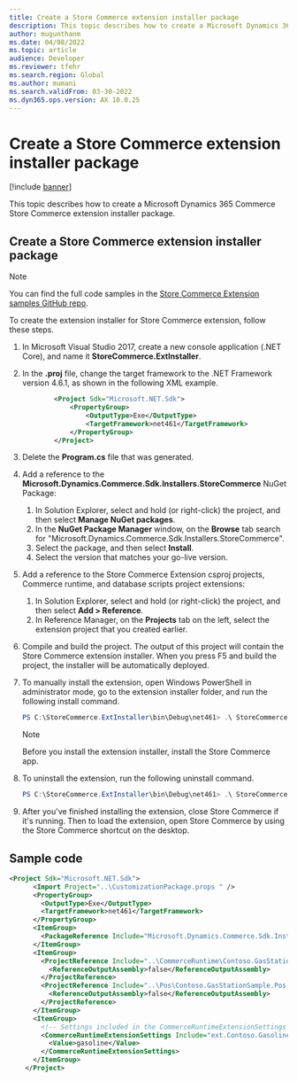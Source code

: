 ```yaml
---
title: Create a Store Commerce extension installer package
description: This topic describes how to create a Microsoft Dynamics 365 Commerce Store Commerce extension installer package.
author: mugunthanm
ms.date: 04/08/2022
ms.topic: article
audience: Developer
ms.reviewer: tfehr
ms.search.region: Global
ms.author: mumani
ms.search.validFrom: 03-30-2022
ms.dyn365.ops.version: AX 10.0.25
---
```


# Create a Store Commerce extension installer package

[!include [banner](../includes/banner.md)]

This topic describes how to create a Microsoft Dynamics 365 Commerce Store Commerce extension installer package.

## Create a Store Commerce extension installer package

> [!NOTE]
> You can find the full code samples in the [Store Commerce Extension samples GitHub repo](https://github.com/microsoft/Dynamics365Commerce.InStore).

To create the extension installer for Store Commerce extension, follow these steps.

1. In Microsoft Visual Studio 2017, create a new console application (.NET Core), and name it **StoreCommerce.ExtInstaller**.
1. In the **.proj** file, change the target framework to the .NET Framework version 4.6.1, as shown in the following XML example.
    ```XML
            <Project Sdk="Microsoft.NET.Sdk">
                <PropertyGroup>
                    <OutputType>Exe</OutputType>
                    <TargetFramework>net461</TargetFramework>
                </PropertyGroup>
            </Project>
    ```
1. Delete the **Program.cs** file that was generated.
1. Add a reference to the **Microsoft.Dynamics.Commerce.Sdk.Installers.StoreCommerce** NuGet Package:
    1. In Solution Explorer, select and hold (or right-click) the project, and then select **Manage NuGet packages**.
    1. In the **NuGet Package Manager** window, on the **Browse** tab search for "Microsoft.Dynamics.Commerce.Sdk.Installers.StoreCommerce".
    1. Select the package, and then select **Install**.
    1. Select the version that matches your go-live version.
1. Add a reference to the Store Commerce Extension csproj projects, Commerce runtime, and database scripts project extensions:
    1. In Solution Explorer, select and hold (or right-click) the project, and then select **Add \> Reference**.
    1. In Reference Manager, on the **Projects** tab on the left, select the extension project that you created earlier.
1. Compile and build the project. The output of this project will contain the Store Commerce extension installer. When you press F5 and build the project, the installer will be automatically deployed. 
1. To manually install the extension, open Windows PowerShell in administrator mode, go to the extension installer folder, and run the following install command.

    ```PowerShell
    PS C:\StoreCommerce.ExtInstaller\bin\Debug\net461> .\ StoreCommerce.ExtInstaller.exe install
    ```
    > [!NOTE]
    > Before you install the extension installer, install the Store Commerce app.
1. To uninstall the extension, run the following uninstall command.

    ```PowerShell
    PS C:\StoreCommerce.ExtInstaller\bin\Debug\net461> .\ StoreCommerce.ExtInstaller.exe uninstall
    ```
1. After you've finished installing the extension, close Store Commerce if it's running. Then to load the extension, open Store Commerce by using the Store Commerce shortcut on the desktop. 

## Sample code

```XML
<Project Sdk="Microsoft.NET.Sdk">
	  <Import Project="..\CustomizationPackage.props " />
	  <PropertyGroup>
	    <OutputType>Exe</OutputType>
	    <TargetFramework>net461</TargetFramework>
	  </PropertyGroup>
	  <ItemGroup>
	    <PackageReference Include="Microsoft.Dynamics.Commerce.Sdk.Installers.StoreCommerce" Version="$(CommerceSdkPackagesVersion)" />
	  </ItemGroup>
	  <ItemGroup>
	    <ProjectReference Include="..\CommerceRuntime\Contoso.GasStationSample.CommerceRuntime.csproj">
	      <ReferenceOutputAssembly>false</ReferenceOutputAssembly>
	    </ProjectReference>
	    <ProjectReference Include="..\Pos\Contoso.GasStationSample.Pos.csproj">
	      <ReferenceOutputAssembly>false</ReferenceOutputAssembly>
	    </ProjectReference>
	  </ItemGroup>
	  <ItemGroup>
	    <!-- Settings included in the CommerceRuntimeExtensionSettings item group will be added to the generated CommerceRuntime config file and available at runtime in the CommerceRuntime extension. -->
	    <CommerceRuntimeExtensionSettings Include="ext.Contoso.GasolineItemId">
	      <Value>gasoline</Value>
	    </CommerceRuntimeExtensionSettings>
	  </ItemGroup>
	</Project>
```

